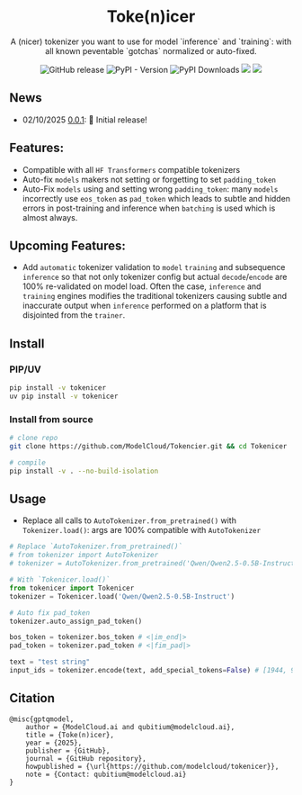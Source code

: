 <h1 align="center">Toke(n)icer</h1>
<p align="center">A (nicer) tokenizer you want to use for model `inference` and `training`: with all known peventable `gotchas` normalized or auto-fixed.</p>
<p align="center">
    <a href="https://github.com/ModelCloud/Tokenicer/releases" style="text-decoration:none;"><img alt="GitHub release" src="https://img.shields.io/github/release/ModelCloud/Tokenicer.svg"></a>
    <a href="https://pypi.org/project/tokenicer/" style="text-decoration:none;"><img alt="PyPI - Version" src="https://img.shields.io/pypi/v/tokenicer"></a>
    <a href="https://pepy.tech/projects/tokenicer" style="text-decoration:none;"><img src="https://static.pepy.tech/badge/tokenicer" alt="PyPI Downloads"></a>
    <a href="https://github.com/ModelCloud/tokenicer/blob/main/LICENSE"><img src="https://img.shields.io/pypi/l/tokenicer"></a>
    <a href="https://huggingface.co/modelcloud/"><img src="https://img.shields.io/badge/🤗%20Hugging%20Face-ModelCloud-%23ff8811.svg"></a>
</p>

## News
* 02/10/2025 [0.0.1](https://github.com/ModelCloud/Tokenicer/releases/tag/v0.0.1): 🤗 Initial release!

## Features:

* Compatible with all `HF Transformers` compatible tokenizers
* Auto-fix `models` makers not setting or forgetting to set `padding_token`
* Auto-Fix `models` using and setting wrong `padding_token`: many `models` incorrectly use `eos_token` as `pad_token` which leads to subtle and hidden errors in post-training and inference when `batching` is used which is almost always.

## Upcoming Features:

* Add `automatic` tokenizer validation to `model` `training` and subsequence `inference` so that not only tokenizer config but actual `decode`/`encode` are 100% re-validated on model load. Often the case, `inference` and `training` engines modifies the traditional tokenizers causing subtle and inaccurate output when `inference` performed on a platform that is disjointed from the `trainer`. 

## Install

### PIP/UV 

```bash
pip install -v tokenicer
uv pip install -v tokenicer
```

### Install from source

```bash
# clone repo
git clone https://github.com/ModelCloud/Tokencier.git && cd Tokenicer

# compile
pip install -v . --no-build-isolation
```

## Usage

* Replace all calls to `AutoTokenizer.from_pretrained()` with `Tokenizer.load()`: args are 100% compatible with `AutoTokenizer`

```py
# Replace `AutoTokenizer.from_pretrained()`
# from tokenizer import AutoTokenizer
# tokenizer = AutoTokenizer.from_pretrained('Qwen/Qwen2.5-0.5B-Instruct')

# With `Tokenicer.load()`
from tokenicer import Tokenicer
tokenizer = Tokenicer.load('Qwen/Qwen2.5-0.5B-Instruct')

# Auto fix pad_token
tokenizer.auto_assign_pad_token()

bos_token = tokenizer.bos_token # <|im_end|>
pad_token = tokenizer.pad_token # <|fim_pad|>

text = "test string"
input_ids = tokenizer.encode(text, add_special_tokens=False) # [1944, 914]

```

## Citation

```
@misc{gptqmodel,
    author = {ModelCloud.ai and qubitium@modelcloud.ai},
    title = {Toke(n)icer},
    year = {2025},
    publisher = {GitHub},
    journal = {GitHub repository},
    howpublished = {\url{https://github.com/modelcloud/tokenicer}},
    note = {Contact: qubitium@modelcloud.ai}
}
